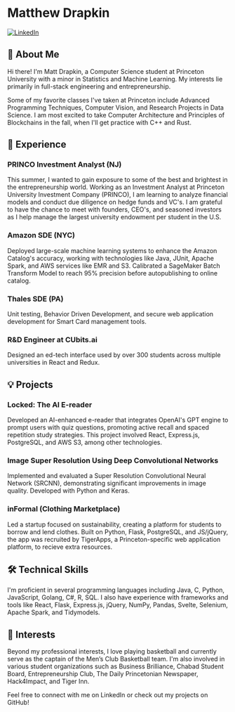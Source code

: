 # Matthew Drapkin

[![LinkedIn](https://img.shields.io/badge/LinkedIn-mattdrapkin-blue)](https://linkedin.com/in/mattdrapkin)

## 👋 About Me

Hi there! I'm Matt Drapkin, a Computer Science student at Princeton University with a minor in Statistics and Machine Learning. My interests lie primarily in full-stack engineering and entrepreneurship.

Some of my favorite classes I've taken at Princeton include Advanced Programming Techniques, Computer Vision, and Research Projects in Data Science. I am most excited to take Computer Architecture and Principles of Blockchains in the fall, when I'll get practice with C++ and Rust.

## 💼 Experience

### PRINCO Investment Analyst (NJ)
This summer, I wanted to gain exposure to some of the best and brightest in the entrepreneurship world. Working as an Investment Analyst at Princeton University Investment Company (PRINCO), I am learning to analyze financial models and conduct due diligence on hedge funds and VC's. I am grateful to have the chance to meet with founders, CEO's, and seasoned investors as I help manage the largest university endowment per student in the U.S.

### Amazon SDE (NYC)
Deployed large-scale machine learning systems to enhance the Amazon Catalog's accuracy, working with technologies like Java, JUnit, Apache Spark, and AWS services like EMR and S3. Calibrated a SageMaker Batch Transform Model to reach 95% precision before autopublishing to online catalog.

### Thales SDE (PA)
Unit testing, Behavior Driven Development, and secure web application development for Smart Card management tools.

### R&D Engineer at CUbits.ai
Designed an ed-tech interface used by over 300 students across multiple universities in React and Redux.

## 💡 Projects

### Locked: The AI E-reader
Developed an AI-enhanced e-reader that integrates OpenAI's GPT engine to prompt users with quiz questions, promoting active recall and spaced repetition study strategies. This project involved React, Express.js, PostgreSQL, and AWS S3, among other technologies.

### Image Super Resolution Using Deep Convolutional Networks
Implemented and evaluated a Super Resolution Convolutional Neural Network (SRCNN), demonstrating significant improvements in image quality. Developed with Python and Keras.

### inFormal (Clothing Marketplace)
Led a startup focused on sustainability, creating a platform for students to borrow and lend clothes. Built on Python, Flask, PostgreSQL, and JS/jQuery, the app was recruited by TigerApps, a Princeton-specific web application platform, to recieve extra resources.

## 🛠️ Technical Skills

I'm proficient in several programming languages including Java, C, Python, JavaScript, Golang, C#, R, SQL. I also have experience with frameworks and tools like React, Flask, Express.js, jQuery, NumPy, Pandas, Svelte, Selenium, Apache Spark, and Tidymodels.

## 🌟 Interests

Beyond my professional interests, I love playing basketball and currently serve as the captain of the Men’s Club Basketball team. I'm also involved in various student organizations such as Business Brilliance, Chabad Student Board, Entrepreneurship Club, The Daily Princetonian Newspaper, Hack4Impact, and Tiger Inn.

Feel free to connect with me on LinkedIn or check out my projects on GitHub!

